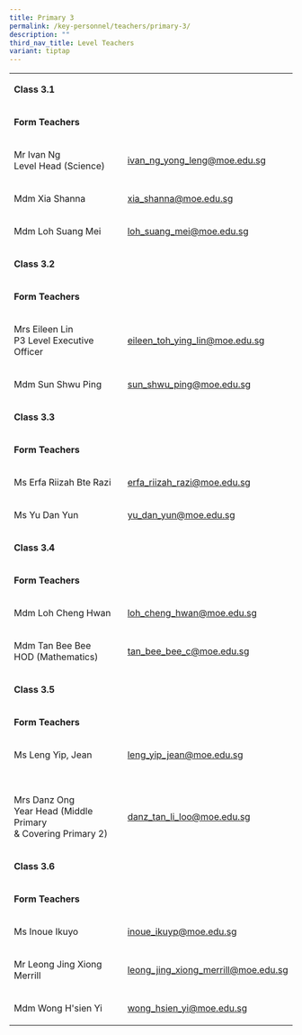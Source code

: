 ```yaml
---
title: Primary 3
permalink: /key-personnel/teachers/primary-3/
description: ""
third_nav_title: Level Teachers
variant: tiptap
---
```

<table style="minWidth: 50px">
<colgroup>
<col>
<col>
</colgroup>
<tbody>
<tr>
<td rowspan="1" colspan="2">
<p><strong>Class 3.1</strong>
</p>
</td>
</tr>
<tr>
<td rowspan="1" colspan="2">
<p><strong>Form Teachers</strong>
</p>
</td>
</tr>
<tr>
<td rowspan="1" colspan="1">
<p>Mr Ivan Ng
<br>Level Head (Science)</p>
</td>
<td rowspan="1" colspan="1">
<p><a href="mailto:ivan_ng_yong_leng@moe.edu.sg" rel="noopener noreferrer nofollow" target="">ivan_ng_yong_leng@moe.edu.sg</a>
</p>
</td>
</tr>
<tr>
<td rowspan="1" colspan="1">
<p>Mdm Xia Shanna</p>
</td>
<td rowspan="1" colspan="1">
<p><a href="mailto:xia_shanna@moe.edu.sg" rel="noopener noreferrer nofollow" target="">xia_shanna@moe.edu.sg</a>
</p>
</td>
</tr>
<tr>
<td rowspan="1" colspan="1">
<p>Mdm Loh Suang Mei</p>
</td>
<td rowspan="1" colspan="1">
<p><a href="mailto:loh_suang_mei@moe.edu.sg" rel="noopener noreferrer nofollow" target="_blank">loh_suang_mei@moe.edu.sg</a>
</p>
</td>
</tr>
<tr>
<td rowspan="1" colspan="2">
<p><strong>Class 3.2</strong>
</p>
</td>
</tr>
<tr>
<td rowspan="1" colspan="2">
<p><strong>Form Teachers</strong>
</p>
</td>
</tr>
<tr>
<td rowspan="1" colspan="1">
<p>Mrs Eileen Lin
<br>P3 Level Executive Officer</p>
</td>
<td rowspan="1" colspan="1">
<p><a href="mailto: Eileen_TOH_YING_LIN@moe.edu.sg" rel="noopener noreferrer nofollow" target="">eileen_toh_ying_lin@moe.edu.sg</a>
</p>
</td>
</tr>
<tr>
<td rowspan="1" colspan="1">
<p>Mdm Sun Shwu Ping</p>
</td>
<td rowspan="1" colspan="1">
<p><a href="mailto:sun_shwu_ping@moe.edu.sg" rel="noopener noreferrer nofollow" target="">sun_shwu_ping@moe.edu.sg</a>
</p>
</td>
</tr>
<tr>
<td rowspan="1" colspan="2">
<p><strong>Class 3.3</strong>
</p>
</td>
</tr>
<tr>
<td rowspan="1" colspan="2">
<p><strong>Form Teachers</strong>
</p>
</td>
</tr>
<tr>
<td rowspan="1" colspan="1">
<p>Ms Erfa Riizah Bte Razi</p>
</td>
<td rowspan="1" colspan="1">
<p><a href="mailto:erfa_riizah_razi@moe.edu.sg" rel="noopener noreferrer nofollow" target="">erfa_riizah_razi@moe.edu.sg</a>
</p>
</td>
</tr>
<tr>
<td rowspan="1" colspan="1">
<p>Ms Yu Dan Yun</p>
</td>
<td rowspan="1" colspan="1">
<p><a href="mailto:yu_dan_yun@moe.edu.sg" rel="noopener noreferrer nofollow" target="">yu_dan_yun@moe.edu.sg</a>
</p>
</td>
</tr>
<tr>
<td rowspan="1" colspan="2">
<p><strong>Class 3.4</strong>
</p>
</td>
</tr>
<tr>
<td rowspan="1" colspan="2">
<p><strong>Form Teachers</strong>
</p>
</td>
</tr>
<tr>
<td rowspan="1" colspan="1">
<p>Mdm Loh Cheng Hwan</p>
</td>
<td rowspan="1" colspan="1">
<p><a href="mailto:loh_cheng_hwan@moe.edu.sg" rel="noopener noreferrer nofollow" target="">loh_cheng_hwan@moe.edu.sg</a>
</p>
</td>
</tr>
<tr>
<td rowspan="1" colspan="1">
<p>Mdm Tan Bee Bee
<br>HOD (Mathematics)</p>
</td>
<td rowspan="1" colspan="1">
<p><a href="mailto:tan_bee_bee_c@moe.edu.sg" rel="noopener noreferrer nofollow" target="">tan_bee_bee_c@moe.edu.sg</a>
</p>
</td>
</tr>
<tr>
<td rowspan="1" colspan="2">
<p><strong>Class 3.5</strong>
</p>
</td>
</tr>
<tr>
<td rowspan="1" colspan="2">
<p><strong>Form Teachers</strong>
</p>
</td>
</tr>
<tr>
<td rowspan="1" colspan="1">
<p>Ms Leng Yip, Jean</p>
</td>
<td rowspan="1" colspan="1">
<p><a href="mailto:leng_yip_jean@moe.edu.sg" rel="noopener noreferrer nofollow" target="">leng_yip_jean@moe.edu.sg</a>
</p>
</td>
</tr>
<tr>
<td rowspan="1" colspan="1">
<p></p>
</td>
<td rowspan="1" colspan="1">
<p></p>
</td>
</tr>
<tr>
<td rowspan="1" colspan="1">
<p>Mrs Danz Ong
<br>Year Head (Middle Primary
<br>&amp; Covering Primary 2)</p>
</td>
<td rowspan="1" colspan="1">
<p><a href="mailto:danz_tan_li_loo@moe.edu.sg" rel="noopener noreferrer nofollow" target="">danz_tan_li_loo@moe.edu.sg</a>
</p>
</td>
</tr>
<tr>
<td rowspan="1" colspan="2">
<p><strong>Class 3.6</strong>
</p>
</td>
</tr>
<tr>
<td rowspan="1" colspan="2">
<p><strong>Form Teachers</strong>
</p>
</td>
</tr>
<tr>
<td rowspan="1" colspan="1">
<p>Ms Inoue Ikuyo</p>
</td>
<td rowspan="1" colspan="1">
<p><a href="mailto:inoue_ikuyo@moe.edu.sg" rel="noopener noreferrer nofollow" target="">inoue_ikuyp@moe.edu.sg</a>
</p>
</td>
</tr>
<tr>
<td rowspan="1" colspan="1">
<p>Mr Leong Jing Xiong Merrill</p>
</td>
<td rowspan="1" colspan="1">
<p><a href="mailto:leong_jing_xiong_merrill@moe.edu.sg" rel="noopener noreferrer nofollow" target="">leong_jing_xiong_merrill@moe.edu.sg</a>
</p>
</td>
</tr>
<tr>
<td rowspan="1" colspan="1">
<p>Mdm Wong H'sien Yi</p>
</td>
<td rowspan="1" colspan="1">
<p><a href="mailto:wong_hsien_yi@moe.edu.sg" rel="noopener noreferrer nofollow" target="">wong_hsien_yi@moe.edu.sg</a>
</p>
</td>
</tr>
</tbody>
</table>
<p></p>